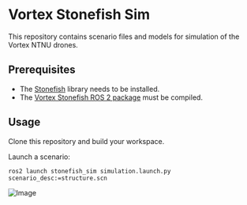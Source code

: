 # Vortex Stonefish Sim
This repository contains scenario files and models for simulation of the Vortex NTNU drones.

## Prerequisites
- The [Stonefish](https://github.com/patrykcieslak/stonefish) library needs to be installed.
- The [Vortex Stonefish ROS 2 package](https://github.com/vortexntnu/stonefish_ros2) must be compiled.

## Usage
Clone this repository and build your workspace.

Launch a scenario:

`ros2 launch stonefish_sim simulation.launch.py scenario_desc:=structure.scn`

![Image](https://drive.google.com/uc?export=view&id=1Mdg5cXCWC3h63GH70mxJqeO6YI-iAcV7)
